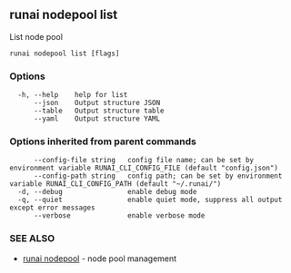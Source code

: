 ## runai nodepool list

List node pool

```
runai nodepool list [flags]
```

### Options

```
  -h, --help    help for list
      --json    Output structure JSON
      --table   Output structure table
      --yaml    Output structure YAML
```

### Options inherited from parent commands

```
      --config-file string   config file name; can be set by environment variable RUNAI_CLI_CONFIG_FILE (default "config.json")
      --config-path string   config path; can be set by environment variable RUNAI_CLI_CONFIG_PATH (default "~/.runai/")
  -d, --debug                enable debug mode
  -q, --quiet                enable quiet mode, suppress all output except error messages
      --verbose              enable verbose mode
```

### SEE ALSO

* [runai nodepool](runai_nodepool.md)	 - node pool management

